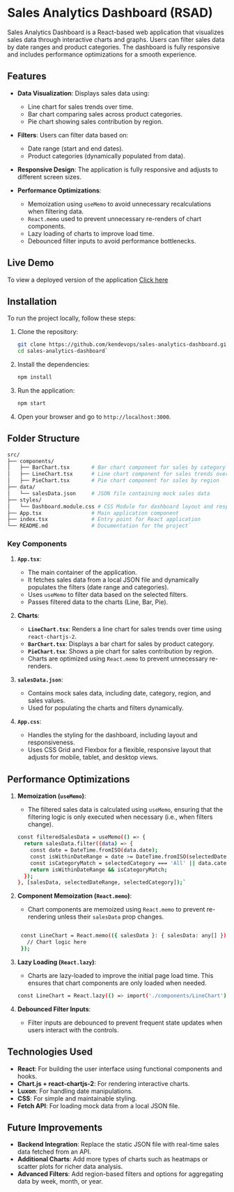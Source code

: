 # Sales Analytics Dashboard (RSAD)

Sales Analytics Dashboard is a React-based web application that visualizes sales data through interactive charts and graphs. Users can filter sales data by date ranges and product categories. The dashboard is fully responsive and includes performance optimizations for a smooth experience.

## Features

- **Data Visualization**: Displays sales data using:

  - Line chart for sales trends over time.
  - Bar chart comparing sales across product categories.
  - Pie chart showing sales contribution by region.

- **Filters**: Users can filter data based on:

  - Date range (start and end dates).
  - Product categories (dynamically populated from data).

- **Responsive Design**: The application is fully responsive and adjusts to different screen sizes.

- **Performance Optimizations**:

  - Memoization using `useMemo` to avoid unnecessary recalculations when filtering data.
  - `React.memo` used to prevent unnecessary re-renders of chart components.
  - Lazy loading of charts to improve load time.
  - Debounced filter inputs to avoid performance bottlenecks.

## Live Demo

To view a deployed version of the application [Click here](https://sales-analytics-dashboard-pink.vercel.app/)

## Installation

To run the project locally, follow these steps:

1. Clone the repository:

   ```bash
   git clone https://github.com/kendevops/sales-analytics-dashboard.git
   cd sales-analytics-dashboard`
   ```

2. Install the dependencies:

   ```bash
   npm install
   ```

3. Run the application:

   ```bash
   npm start
   ```

4. Open your browser and go to `http://localhost:3000`.

## Folder Structure

```bash
src/
├── components/
│   ├── BarChart.tsx       # Bar chart component for sales by category
│   ├── LineChart.tsx      # Line chart component for sales trends over time
│   ├── PieChart.tsx       # Pie chart component for sales by region
├── data/
│   └── salesData.json     # JSON file containing mock sales data
├── styles/
│   └── Dashboard.module.css # CSS Module for dashboard layout and responsiveness
├── App.tsx                # Main application component
├── index.tsx              # Entry point for React application
└── README.md              # Documentation for the project`
```

### Key Components

1. **`App.tsx`**:

   - The main container of the application.
   - It fetches sales data from a local JSON file and dynamically populates the filters (date range and categories).
   - Uses `useMemo` to filter data based on the selected filters.
   - Passes filtered data to the charts (Line, Bar, Pie).

2. **Charts**:

   - **`LineChart.tsx`**: Renders a line chart for sales trends over time using `react-chartjs-2`.
   - **`BarChart.tsx`**: Displays a bar chart for sales by product category.
   - **`PieChart.tsx`**: Shows a pie chart for sales contribution by region.
   - Charts are optimized using `React.memo` to prevent unnecessary re-renders.

3. **`salesData.json`**:

   - Contains mock sales data, including date, category, region, and sales values.
   - Used for populating the charts and filters dynamically.

4. **`App.css`**:

   - Handles the styling for the dashboard, including layout and responsiveness.
   - Uses CSS Grid and Flexbox for a flexible, responsive layout that adjusts for mobile, tablet, and desktop views.

## Performance Optimizations

1. **Memoization (`useMemo`)**:

   - The filtered sales data is calculated using `useMemo`, ensuring that the filtering logic is only executed when necessary (i.e., when filters change).

   ```bash
   const filteredSalesData = useMemo(() => {
     return salesData.filter((data) => {
       const date = DateTime.fromISO(data.date);
       const isWithinDateRange = date >= DateTime.fromISO(selectedDateRange.startDate) && date <= DateTime.fromISO(selectedDateRange.endDate);
       const isCategoryMatch = selectedCategory === 'All' || data.category === selectedCategory;
       return isWithinDateRange && isCategoryMatch;
     });
   }, [salesData, selectedDateRange, selectedCategory]);`
   ```

2. **Component Memoization (`React.memo`)**:

   - Chart components are memoized using `React.memo` to prevent re-rendering unless their `salesData` prop changes.

   ```bash

    const LineChart = React.memo(({ salesData }: { salesData: any[] }) => {
      // Chart logic here
    });
   ```

3. **Lazy Loading (`React.lazy`)**:

   - Charts are lazy-loaded to improve the initial page load time. This ensures that chart components are only loaded when needed.

   ```bash
   const LineChart = React.lazy(() => import('./components/LineChart'));
   ```

4. **Debounced Filter Inputs**:

   - Filter inputs are debounced to prevent frequent state updates when users interact with the controls.

## Technologies Used

- **React**: For building the user interface using functional components and hooks.
- **Chart.js + react-chartjs-2**: For rendering interactive charts.
- **Luxon**: For handling date manipulations.
- **CSS**: For simple and maintainable styling.
- **Fetch API**: For loading mock data from a local JSON file.

## Future Improvements

- **Backend Integration**: Replace the static JSON file with real-time sales data fetched from an API.
- **Additional Charts**: Add more types of charts such as heatmaps or scatter plots for richer data analysis.
- **Advanced Filters**: Add region-based filters and options for aggregating data by week, month, or year.
